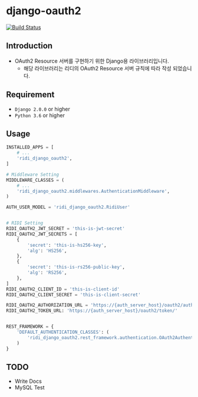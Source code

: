 # django-oauth2
[![Build Status](https://travis-ci.org/ridi/django-oauth2.svg?branch=master)](https://travis-ci.org/ridi/django-oauth2)

## Introduction
- OAuth2 Resource 서버를 구현하기 위한 Django용 라이브러리입니다.
    - 해당 라이브러리는 리디의 OAuth2 Resource 서버 규칙에 따라 작성 되었습니다.

## Requirement
- `Django 2.0.0` or higher
- `Python 3.6` or higher


## Usage

``` python
INSTALLED_APPS = [
    # ...
    'ridi_django_oauth2',
]

# Middleware Setting
MIDDLEWARE_CLASSES = (
    # ...
    'ridi_django_oauth2.middlewares.AuthenticationMiddleware',
)

AUTH_USER_MODEL = 'ridi_django_oauth2.RidiUser'


# RIDI Setting
RIDI_OAUTH2_JWT_SECRET = 'this-is-jwt-secret'
RIDI_OAUTH2_JWT_SECRETS = [
    {
        'secret': 'this-is-hs256-key',
        'alg': 'HS256',
    },
    {
        'secret': 'this-is-rs256-public-key',
        'alg': 'RS256',
    },
]
RIDI_OAUTH2_CLIENT_ID = 'this-is-client-id'
RIDI_OAUTH2_CLIENT_SECRET = 'this-is-client-secret'

RIDI_OAUTH2_AUTHORIZATION_URL = 'https://{auth_server_host}/oauth2/authorize/'
RIDI_OAUTH2_TOKEN_URL: 'https://{auth_server_host}/oauth2/token/'


REST_FRAMEWORK = {
    'DEFAULT_AUTHENTICATION_CLASSES': (
        'ridi_django_oauth2.rest_framework.authentication.OAuth2Authentication',
    )
}
```


## TODO

- Write Docs
- MySQL Test

